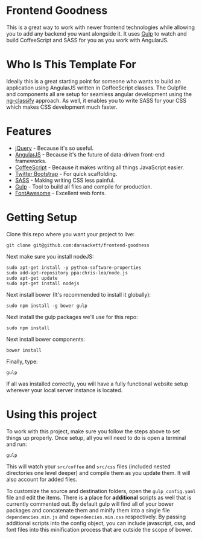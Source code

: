 Frontend Goodness
=================

This is a great way to work with newer frontend technologies while allowing
you to add any backend you want alongside it. It uses [Gulp](http://gulpjs.com/)
to watch and build CoffeeScript and SASS for you as you work with AngularJS.

Who Is This Template For
========================

Ideally this is a great starting point for someone who wants to build an
application using AngularJS written in CoffeeScript classes. The Gulpfile and
components all are setup for seamless angular development using the
[ng-classify](https://github.com/CaryLandholt/ng-classify) approach. As well,
it enables you to write SASS for your CSS which makes CSS development much
faster.

Features
========

* [jQuery](http://jquery.com/) - Because it's so useful.
* [AngularJS](https://angularjs.org/) - Because it's the future of data-driven
  front-end frameworks.
* [CoffeeScript](http://coffeescript.org/) - Because it makes writing all
  things JavaScript easier.
* [Twitter Bootstrap](http://getbootstrap.com) - For quick scaffolding.
* [SASS](http://sass-lang.com/) - Making writing CSS less painful.
* [Gulp](http://gulpjs.com/) - Tool to build all files and compile for production.
* [FontAwesome](http://fontawesome.io/) - Excellent web fonts.

Getting Setup
=============

Clone this repo where you want your project to live:

    git clone git@github.com:dansackett/frontend-goodness

Next make sure you install nodeJS:

    sudo apt-get install -y python-software-properties
    sudo add-apt-repository ppa:chris-lea/node.js
    sudo apt-get update
    sudo apt-get install nodejs

Next install bower (It's recommended to install it globally):

    sudo npm install -g bower gulp

Next install the gulp packages we'll use for this repo:

    sudo npm install

Next install bower components:

    bower install

Finally, type:

    gulp

If all was installed correctly, you will have a fully functional website setup
wherever your local server instance is located.

Using this project
==================

To work with this project, make sure you follow the steps above to set things
up properly. Once setup, all you will need to do is open a terminal and run:

    gulp

This will watch your `src/coffee` and `src/css` files (included nested
directories one level deeper) and compile them as you update them. It will
also account for added files.

To customize the source and destination folders, open the `gulp_config.yaml` file and
edit the items. There is a place for **additional** scripts as well that is
currently commented out. By default gulp will find all of your bower packages and
concatenate them and minify them into a single file `dependencies.min.js` and `dependencies.min.css`
respectively. By passing additional scripts into the config object, you can
include javascript, css, and font files into this minification process that
are outside the scope of bower.
